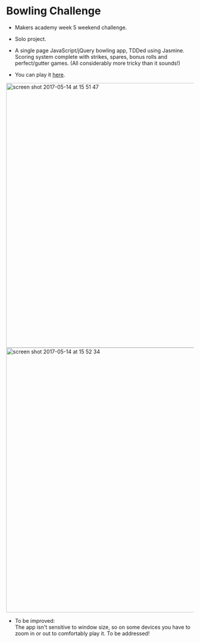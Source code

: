 
Bowling Challenge
=================


* Makers academy week 5 weekend challenge.

* Solo project.

* A single page JavaScript/jQuery bowling app, TDDed using Jasmine.  Scoring system complete with strikes, spares, bonus rolls and perfect/gutter games. (All considerably more tricky than it sounds!)

* You can play it <a href=https://allbecauseyoutoldmeso.github.io/bowling-challenge-2/>here</a>.

<img width="712" alt="screen shot 2017-05-14 at 15 51 47" src="https://cloud.githubusercontent.com/assets/25392162/26035053/135bda4a-38be-11e7-939e-87978c21a64e.png">

<img width="712" alt="screen shot 2017-05-14 at 15 52 34" src="https://cloud.githubusercontent.com/assets/25392162/26035041/e57118ca-38bd-11e7-95b0-b3bf607481aa.png">

* To be improved:  
The app isn't sensitive to window size, so on some devices you have to zoom in or out to comfortably play it. To be addressed!
